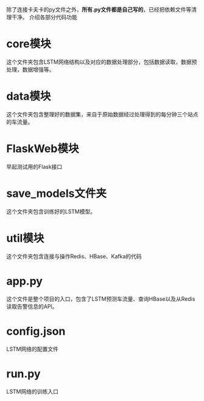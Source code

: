 除了连接卡夫卡的py文件之外，**所有.py文件都是自己写的**，已经把依赖文件等清理干净。
介绍各部分代码功能
# core模块
这个文件夹包含LSTM网络结构以及对应的数据处理部分，包括数据读取，数据预处理，数据增强等。
# data模块
这个文件夹包含整理好的数据集，来自于原始数据经过处理得到的每分钟三个站点的车流量。
# FlaskWeb模块
早起测试用的Flask接口
# save_models文件夹
这个文件夹包含训练好的LSTM模型。
# util模块
这个文件夹包含连接与操作Redis、HBase、Kafka的代码
# app.py
这个文件是整个项目的入口，包含了LSTM预测车流量、查询HBase以及从Redis读取告警信息的API。
# config.json
LSTM网络的配置文件
# run.py
LSTM网络的训练入口
